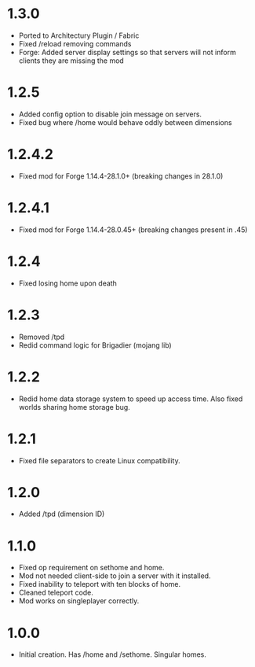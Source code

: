 # 1.3.0

- Ported to Architectury Plugin / Fabric
- Fixed /reload removing commands
- Forge: Added server display settings so that servers will not inform clients they are missing the mod

# 1.2.5

- Added config option to disable join message on servers.
- Fixed bug where /home would behave oddly between dimensions

# 1.2.4.2

- Fixed mod for Forge 1.14.4-28.1.0+ (breaking changes in 28.1.0)

# 1.2.4.1

- Fixed mod for Forge 1.14.4-28.0.45+ (breaking changes present in .45)

# 1.2.4

- Fixed losing home upon death

# 1.2.3

- Removed /tpd
- Redid command logic for Brigadier (mojang lib)

# 1.2.2

- Redid home data storage system to speed up access time. Also fixed worlds sharing home storage bug.

# 1.2.1

- Fixed file separators to create Linux compatibility.

# 1.2.0

- Added /tpd (dimension ID)

# 1.1.0

- Fixed op requirement on sethome and home.
- Mod not needed client-side to join a server with it installed.
- Fixed inability to teleport with ten blocks of home.
- Cleaned teleport code.
- Mod works on singleplayer correctly.

# 1.0.0

- Initial creation. Has /home and /sethome. Singular homes.